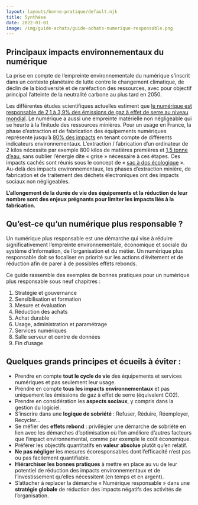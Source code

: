 ```yaml
---
layout: layouts/bonne-pratique/default.njk
title: Synthèse
date: 2022-01-01
image: /img/guide-achats/guide-achats-numerique-responsable.png
---
```


## Principaux impacts environnementaux du numérique

La prise en compte de l’empreinte environnementale du numérique s’inscrit dans un contexte planétaire de lutte contre le changement climatique, de déclin de la biodiversité et de raréfaction des ressources, avec pour objectif principal l’atteinte de la neutralité carbone au plus tard en 2050.

Les différentes études scientifiques actuelles estiment que [le numérique est responsable de 2,1 à 3,9% des émissions de gaz à effet de serre au niveau mondial](https://www.sciencedirect.com/science/article/pii/S2666389921001884). Le numérique a aussi une empreinte matérielle non négligeable qui se heurte à la finitude des ressources minières. Pour un usage en France, la phase d’extraction et de fabrication des équipements numériques représente jusqu’à [80% des impacts](https://www.greenit.fr/impacts-environnementaux-du-numerique-en-france/) en tenant compte de différents indicateurs environnementaux. L’extraction / fabrication d’un ordinateur de 2 kilos nécessite par exemple 800 kilos de matières premières et [1,5 tonne d’eau](https://presse.ademe.fr/2017/06/etre-ecolo-meme-au-bureau-ecolobureau.html), sans oublier l’énergie dite « grise » nécessaire à ces étapes. Ces impacts cachés sont réunis sous le concept de « [sac à dos écologique](https://www.ekopedia.fr/wiki/Sac_%C3%A0_dos_%C3%A9cologique) ». Au-delà des impacts environnementaux, les phases d’extraction minière, de fabrication et de traitement des déchets électroniques ont des impacts sociaux non négligeables.

<div class="fr-highlight">

**L’allongement de la durée de vie des équipements et la réduction de leur nombre sont des enjeux prégnants pour limiter les impacts liés à la fabrication.**

</div>

## Qu’est-ce qu’un numérique plus responsable ?

Un numérique plus responsable est une démarche qui vise à réduire significativement l’empreinte environnementale, économique et sociale du système d’information, de l’organisation et du métier. Un numérique plus responsable doit se focaliser en priorité sur les actions d’évitement et de réduction afin de parer à de possibles effets rebonds. 

Ce guide rassemble des exemples de bonnes pratiques pour un numérique plus responsable sous neuf chapitres : 

1. Stratégie et gouvernance
2. Sensibilisation et formation
3. Mesure et évaluation
4. Réduction des achats
5. Achat durable
6. Usage, administration et paramétrage
7. Services numériques
8. Salle serveur et centre de données
9. Fin d’usage

## Quelques grands principes et écueils à éviter :

* Prendre en compte **tout le cycle de vie** des équipements et services numériques et pas seulement leur usage.
* Prendre en compte **tous les impacts environnementaux** et pas uniquement les émissions de gaz à effet de serre (équivalent CO2).
* Prendre en considération les **aspects sociaux**, y compris dans la gestion du logiciel.
* S’inscrire dans une **logique de sobriété** : Refuser, Réduire, Réemployer, Recycler…
* Se méfier des **effets rebond** : privilégier une démarche de sobriété en lien avec les démarches d’optimisation où l’on améliore d’autres facteurs que l’impact environnemental, comme par exemple le coût économique.
* Préférer les objectifs quantitatifs en **valeur absolue** plutôt qu’en relatif.
* **Ne pas négliger** les mesures écoresponsables dont l’efficacité n’est pas ou pas facilement quantifiable.
* **Hiérarchiser les bonnes pratiques** à mettre en place au vu de leur potentiel de réduction des impacts environnementaux et de l’investissement qu’elles nécessitent (en temps et en argent). 
* S’attacher à replacer la démarche « Numérique responsable » dans une **stratégie globale** de réduction des impacts négatifs des activités de l’organisation.
